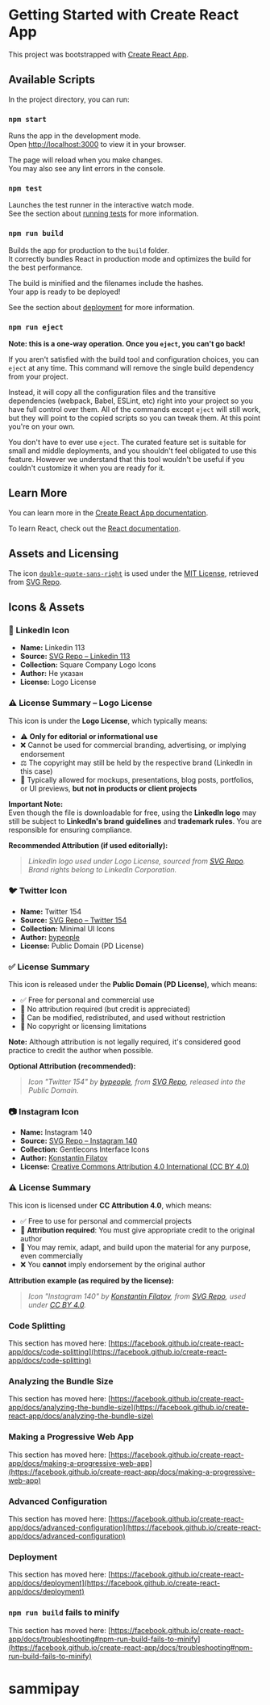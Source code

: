 # Getting Started with Create React App

This project was bootstrapped with [Create React App](https://github.com/facebook/create-react-app).

## Available Scripts

In the project directory, you can run:

### `npm start`

Runs the app in the development mode.\
Open [http://localhost:3000](http://localhost:3000) to view it in your browser.

The page will reload when you make changes.\
You may also see any lint errors in the console.

### `npm test`

Launches the test runner in the interactive watch mode.\
See the section about [running tests](https://facebook.github.io/create-react-app/docs/running-tests) for more information.

### `npm run build`

Builds the app for production to the `build` folder.\
It correctly bundles React in production mode and optimizes the build for the best performance.

The build is minified and the filenames include the hashes.\
Your app is ready to be deployed!

See the section about [deployment](https://facebook.github.io/create-react-app/docs/deployment) for more information.

### `npm run eject`

**Note: this is a one-way operation. Once you `eject`, you can't go back!**

If you aren't satisfied with the build tool and configuration choices, you can `eject` at any time. This command will remove the single build dependency from your project.

Instead, it will copy all the configuration files and the transitive dependencies (webpack, Babel, ESLint, etc) right into your project so you have full control over them. All of the commands except `eject` will still work, but they will point to the copied scripts so you can tweak them. At this point you're on your own.

You don't have to ever use `eject`. The curated feature set is suitable for small and middle deployments, and you shouldn't feel obligated to use this feature. However we understand that this tool wouldn't be useful if you couldn't customize it when you are ready for it.

## Learn More

You can learn more in the [Create React App documentation](https://facebook.github.io/create-react-app/docs/getting-started).

To learn React, check out the [React documentation](https://reactjs.org/).

## Assets and Licensing

The icon [`double-quote-sans-right`](https://www.svgrepo.com/svg/349005/double-quote-sans-right) is used under the [MIT License](https://opensource.org/licenses/MIT), retrieved from [SVG Repo](https://www.svgrepo.com/).

## Icons & Assets

### 💼 LinkedIn Icon

- **Name:** Linkedin 113
- **Source:** [SVG Repo – Linkedin 113](https://www.svgrepo.com/svg/494176/linkedin)
- **Collection:** Square Company Logo Icons
- **Author:** Не указан
- **License:** Logo License

### ⚠️ License Summary – Logo License

This icon is under the **Logo License**, which typically means:

- ⚠️ **Only for editorial or informational use**
- ❌ Cannot be used for commercial branding, advertising, or implying endorsement
- ⚖️ The copyright may still be held by the respective brand (LinkedIn in this case)
- 📌 Typically allowed for mockups, presentations, blog posts, portfolios, or UI previews, **but not in products or client projects**

**Important Note:**  
Even though the file is downloadable for free, using the **LinkedIn logo** may still be subject to **LinkedIn's brand guidelines** and **trademark rules**. You are responsible for ensuring compliance.

**Recommended Attribution (if used editorially):**

> _LinkedIn logo used under Logo License, sourced from [SVG Repo](https://www.svgrepo.com/svg/494176/linkedin). Brand rights belong to LinkedIn Corporation._

### 🐦 Twitter Icon

- **Name:** Twitter 154
- **Source:** [SVG Repo – Twitter 154](https://www.svgrepo.com/svg/513008/twitter-154)
- **Collection:** Minimal UI Icons
- **Author:** [bypeople](https://www.svgrepo.com/author/bypeople/)
- **License:** Public Domain (PD License)

### ✅ License Summary

This icon is released under the **Public Domain (PD License)**, which means:

- ✅ Free for personal and commercial use
- 🚫 No attribution required (but credit is appreciated)
- 🔄 Can be modified, redistributed, and used without restriction
- 🔐 No copyright or licensing limitations

**Note:** Although attribution is not legally required, it's considered good practice to credit the author when possible.

**Optional Attribution (recommended):**

> _Icon "Twitter 154" by [bypeople](https://www.svgrepo.com/author/bypeople/), from [SVG Repo](https://www.svgrepo.com/svg/513008/twitter-154), released into the Public Domain._

### 📷 Instagram Icon

- **Name:** Instagram 140
- **Source:** [SVG Repo – Instagram 140](https://www.svgrepo.com/svg/521711/instagram)
- **Collection:** Gentlecons Interface Icons
- **Author:** [Konstantin Filatov](https://www.svgrepo.com/author/konstantin-filatov/)
- **License:** [Creative Commons Attribution 4.0 International (CC BY 4.0)](https://creativecommons.org/licenses/by/4.0/)

### ⚠️ License Summary

This icon is licensed under **CC Attribution 4.0**, which means:

- ✅ Free to use for personal and commercial projects
- 📌 **Attribution required**: You must give appropriate credit to the original author
- 🔗 You may remix, adapt, and build upon the material for any purpose, even commercially
- ❌ You **cannot** imply endorsement by the original author

**Attribution example (as required by the license):**

> _Icon "Instagram 140" by [Konstantin Filatov](https://www.svgrepo.com/author/konstantin-filatov/), from [SVG Repo](https://www.svgrepo.com), used under [CC BY 4.0](https://creativecommons.org/licenses/by/4.0/)._

### Code Splitting

This section has moved here: [https://facebook.github.io/create-react-app/docs/code-splitting](https://facebook.github.io/create-react-app/docs/code-splitting)

### Analyzing the Bundle Size

This section has moved here: [https://facebook.github.io/create-react-app/docs/analyzing-the-bundle-size](https://facebook.github.io/create-react-app/docs/analyzing-the-bundle-size)

### Making a Progressive Web App

This section has moved here: [https://facebook.github.io/create-react-app/docs/making-a-progressive-web-app](https://facebook.github.io/create-react-app/docs/making-a-progressive-web-app)

### Advanced Configuration

This section has moved here: [https://facebook.github.io/create-react-app/docs/advanced-configuration](https://facebook.github.io/create-react-app/docs/advanced-configuration)

### Deployment

This section has moved here: [https://facebook.github.io/create-react-app/docs/deployment](https://facebook.github.io/create-react-app/docs/deployment)

### `npm run build` fails to minify

This section has moved here: [https://facebook.github.io/create-react-app/docs/troubleshooting#npm-run-build-fails-to-minify](https://facebook.github.io/create-react-app/docs/troubleshooting#npm-run-build-fails-to-minify)
# sammipay
